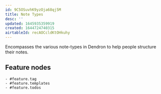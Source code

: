 ```yaml
---
id: 9C5OSuvhK9yzOja68qj5M
title: Note Types
desc: ''
updated: 1645935359919
created: 1644724740315
airtableId: recAOCcldKtOHkuhy
---
```


Encompasses the various note-types in Dendron to help people structure their notes. 
## Feature nodes

	- #feature.tag
	- #feature.templates
	- #feature.todos
